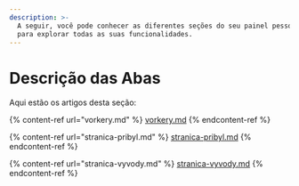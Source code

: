 ```yaml
---
description: >-
  A seguir, você pode conhecer as diferentes seções do seu painel pessoal  
  para explorar todas as suas funcionalidades.  
---
```


# Descrição das Abas

Aqui estão os artigos desta seção:

{% content-ref url="vorkery.md" %}
[vorkery.md](vorkery.md)
{% endcontent-ref %}

{% content-ref url="stranica-pribyl.md" %}
[stranica-pribyl.md](stranica-pribyl.md)
{% endcontent-ref %}

{% content-ref url="stranica-vyvody.md" %}
[stranica-vyvody.md](stranica-vyvody.md)
{% endcontent-ref %}
